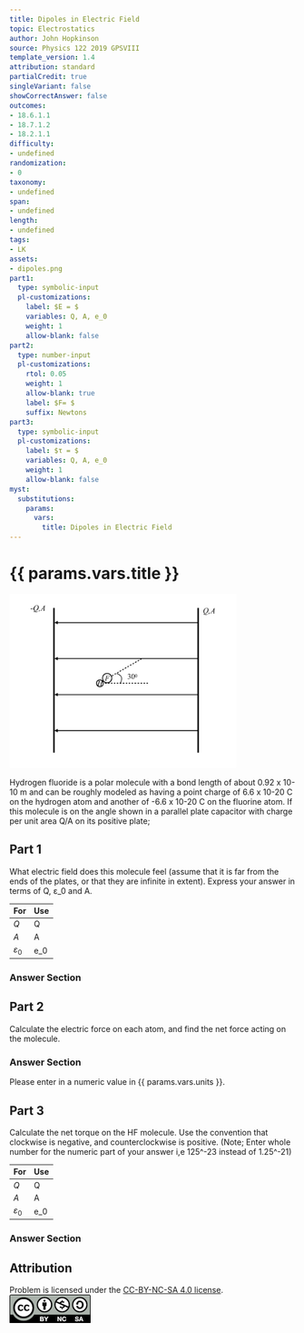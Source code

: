 ```yaml
---
title: Dipoles in Electric Field
topic: Electrostatics
author: John Hopkinson
source: Physics 122 2019 GPSVIII
template_version: 1.4
attribution: standard
partialCredit: true
singleVariant: false
showCorrectAnswer: false
outcomes:
- 18.6.1.1
- 18.7.1.2
- 18.2.1.1
difficulty:
- undefined
randomization:
- 0
taxonomy:
- undefined
span:
- undefined
length:
- undefined
tags:
- LK
assets:
- dipoles.png
part1:
  type: symbolic-input
  pl-customizations:
    label: $E = $
    variables: Q, A, e_0
    weight: 1
    allow-blank: false
part2:
  type: number-input
  pl-customizations:
    rtol: 0.05
    weight: 1
    allow-blank: true
    label: $F= $
    suffix: Newtons
part3:
  type: symbolic-input
  pl-customizations:
    label: $τ = $
    variables: Q, A, e_0
    weight: 1
    allow-blank: false
myst:
  substitutions:
    params:
      vars:
        title: Dipoles in Electric Field
---
```

# {{ params.vars.title }}
<img src="dipoles.png" width="400">

Hydrogen fluoride is a polar molecule with a bond length of about 0.92 x 10-10 m and can be roughly modeled as having a point charge of 6.6 x 10-20 C on the hydrogen atom and another of -6.6 x 10-20 C on the fluorine atom.  If this molecule is on the angle shown in a parallel plate capacitor with charge per unit area Q/A on its positive plate;

## Part 1

What electric field does this molecule feel (assume that it is far from the ends of the plates, or that they are infinite in extent). Express your answer in terms of Q, ε_0 and A.

| For  | Use   |
|------|-------|
| $Q$  | Q  |
| $A$  | A  |
| $ε_0$| e_0  |

### Answer Section

## Part 2

Calculate the electric force on each atom, and find the net force acting on the molecule.

### Answer Section

Please enter in a numeric value in {{ params.vars.units }}.

## Part 3

Calculate the net torque on the HF molecule. Use the convention that clockwise is negative, and counterclockwise is positive. (Note; Enter whole number for the numeric part of your answer i,e 125^-23 instead of 1.25^-21)

| For  | Use   |
|------|-------|
| $Q$  | Q  |
| $A$  | A  |
| $ε_0$| e_0  |

### Answer Section

## Attribution

Problem is licensed under the [CC-BY-NC-SA 4.0 license](https://creativecommons.org/licenses/by-nc-sa/4.0/).<br> ![The Creative Commons 4.0 license requiring attribution-BY, non-commercial-NC, and share-alike-SA license.](https://raw.githubusercontent.com/firasm/bits/master/by-nc-sa.png)